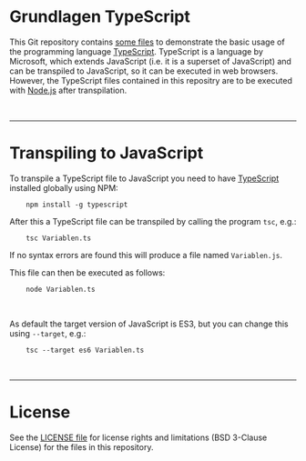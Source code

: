 # Grundlagen TypeScript

This Git repository contains [some files](beispiele/) to demonstrate the basic usage of 
the programming language [TypeScript](https://www.typescriptlang.org).
TypeScript is a language by Microsoft, which extends JavaScript (i.e. it is a superset of JavaScript) and can be transpiled to JavaScript, so it can be
executed in web browsers.
However, the TypeScript files contained in this repositry are to be executed with [Node.js](https://nodejs.org/en/about/) after transpilation.

<br>

----
# Transpiling to JavaScript

To transpile a TypeScript file to JavaScript you need to have [TypeScript](https://www.npmjs.com/package/typescript) installed globally using NPM:
````
    npm install -g typescript
````

After this a TypeScript file can be transpiled by calling the program `tsc`, e.g.:
````
    tsc Variablen.ts
```` 
If no syntax errors are found this will produce a file named `Variablen.js`.

This file can then be executed as follows:
````
    node Variablen.ts
```` 

<br>

As default the target version of JavaScript is ES3, but you can change this using `--target`, e.g.:
````
    tsc --target es6 Variablen.ts
```` 


<br>

----
# License

See the [LICENSE file](LICENSE.md) for license rights and limitations (BSD 3-Clause License)
for the files in this repository.

